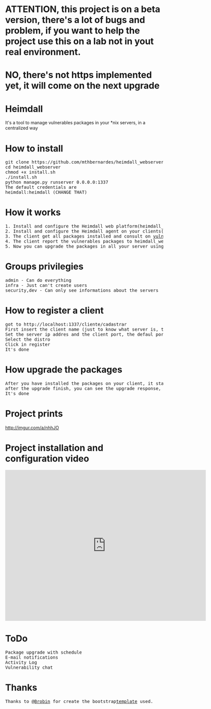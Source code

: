 # ATTENTION, this project is on a beta version, there's a lot of bugs and problem, if you want to help the project use this on a lab not in yout real environment.
# NO, there's not https implemented yet, it will come on the next upgrade

# Heimdall
It's a tool to manage vulnerables packages in your *nix servers, in a centralized way

# How to install
<pre>
git clone https://github.com/mthbernardes/heimdall_webserver.git
cd heimdall_webserver
chmod +x install.sh
./install.sh
python manage.py runserver 0.0.0.0:1337
The default credentials are 
heimdall:heimdall (CHANGE THAT)
</pre>

# How it works
<pre>
1. Install and configure the Heimdall web platform(heimdall_webserver) on a server where you will manage all your other clients(servers)
2. Install and configure the Heimdall agent on your clients(<a href="https://github.com/mthbernardes/heimdall_agent">heimdall_agent</a>)
3. The client get all packages installed and consult on <a href="https://vulners.com">vulners.com</a>, to find wich package is vulnerable.
4. The client report the vulnerables packages to heimdall_webserver
5. Now you can upgrade the packages in all your server using just the Heimdall Web Platform
</pre>

# Groups privilegies
<pre>
admin - Can do everything
infra - Just can't create users
security,dev - Can only see informations about the servers
</pre>

# How to register a client
<pre>
got to http://localhost:1337/cliente/cadastrar
First insert the client name (just to know what server is, this information is not used in anyway)
Set the server ip addres and the client port, the defaul port is 5000
Select the distro
Click in register
It's done
</pre>

# How upgrade the packages
<pre>
After you have installed the packages on your client, it start to communicate with the server, and send the vulnerable packages, so when a vulnerable package appear, just click in update.
after the upgrade finish, you can see the upgrade response, clicking on view.
It's done
</pre>

# Project prints
http://imgur.com/a/nhhJO

# Project installation and configuration video
<iframe src="https://player.vimeo.com/video/220639459" width="640" height="480" frameborder="0" webkitallowfullscreen mozallowfullscreen allowfullscreen></iframe>

# ToDo
<pre>
Package upgrade with schedule
E-mail notifications
Activity Log
Vulnerability chat
</pre>

# Thanks
<pre>
Thanks to <a href="https://github.com/Brobin">@Brobin</a> for create the bootstrap<a href="https://github.com/Brobin/hacker-bootstrap">template</a> used.
</pre>

